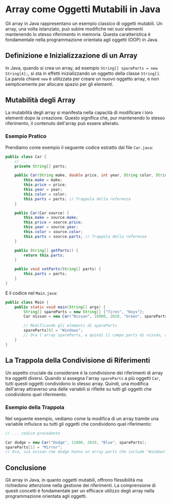 # Array come Oggetti Mutabili in Java

Gli array in Java rappresentano un esempio classico di oggetti mutabili. Un array, una volta istanziato, può subire modifiche nei suoi elementi mantenendo lo stesso riferimento in memoria. Questa caratteristica è fondamentale nella programmazione orientata agli oggetti (OOP) in Java.

## Definizione e Inizializzazione di un Array

In Java, quando si crea un array, ad esempio `String[] spareParts = new String[4];`, si sta in effetti inizializzando un oggetto della classe `String[]`. La parola chiave `new` è utilizzata per creare un nuovo oggetto array, e non semplicemente per allocare spazio per gli elementi.

## Mutabilità degli Array

La mutabilità degli array si manifesta nella capacità di modificare i loro elementi dopo la creazione. Questo significa che, pur mantenendo lo stesso riferimento, il contenuto dell'array può essere alterato.

### Esempio Pratico

Prendiamo come esempio il seguente codice estratto dal file `Car.java`:

```java
public class Car {
    // ...
    private String[] parts;

    public Car(String make, double price, int year, String color, String[] parts) {
        this.make = make;
        this.price = price;
        this.year = year;
        this.color = color;
        this.parts = parts; // Trappola della referenza
    }

    public Car(Car source) {
        this.make = source.make;
        this.price = source.price;
        this.year = source.year;
        this.color = source.color;
        this.parts = source.parts; // Trappola della referenza
    }

    public String[] getParts() {
        return this.parts;
    }

    public void setParts(String[] parts) {
        this.parts = parts;
    }
}
```

E il codice nel `Main.java`:

```java
public class Main {
    public static void main(String[] args) {
        String[] spareParts = new String[] {"Tires", "Keys"};
        Car nissan = new Car("Nissan", 10000, 2020, "Green", spareParts);

        // Modificando gli elementi di spareParts
        spareParts[0] = "Windows";
        // Ora l'array spareParts, e quindi il campo parts di nissan, contiene "Windows" e "Keys"
    }
}
```

## La Trappola della Condivisione di Riferimenti

Un aspetto cruciale da considerare è la condivisione dei riferimenti di array tra oggetti diversi. Quando si assegna l'array `spareParts` a più oggetti `Car`, tutti questi oggetti condividono lo stesso array. Quindi, una modifica dell'array attraverso una delle variabili si riflette su tutti gli oggetti che condividono quel riferimento.

### Esempio della Trappola

Nel seguente esempio, vediamo come la modifica di un array tramite una variabile influisce su tutti gli oggetti che condividono quel riferimento:

```java
// ... codice precedente

Car dodge = new Car("Dodge", 11000, 2019, "Blue", spareParts);
spareParts[1] = "Mirror";
// Ora, sia nissan che dodge hanno un array parts che include "Windows" e "Mirror"
```

## Conclusione

Gli array in Java, in quanto oggetti mutabili, offrono flessibilità ma richiedono attenzione nella gestione dei riferimenti. La comprensione di questi concetti è fondamentale per un efficace utilizzo degli array nella programmazione orientata agli oggetti.
